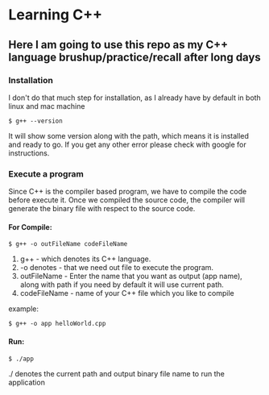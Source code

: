# Learning C++

## Here I am going to use this repo as my C++ language brushup/practice/recall after long days

### Installation

I don't do that much step for installation, as I already have by default in both linux and mac machine

```Shell
$ g++ --version
```
It will show some version along with the path, which means it is installed and ready to go. If you get any other error please check with google for instructions.

### Execute a program
Since C++ is the compiler based program, we have to compile the code before execute it. Once we compiled the source code, the compiler will generate the binary file with respect to the source code. 

#### For Compile:
```Shell
$ g++ -o outFileName codeFileName
```
1) g++ - which denotes its C++ language. 
2) -o denotes - that we need out file to execute the program.
3) outFileName - Enter the name that you want as output (app name), along with path if you need by default it will use current path. 
4) codeFileName - name of your C++ file which you like to compile 

example:
```Shell
$ g++ -o app helloWorld.cpp
```
#### Run:
```Shell
$ ./app 
```
./ denotes the current path and output binary file name to run the application   
